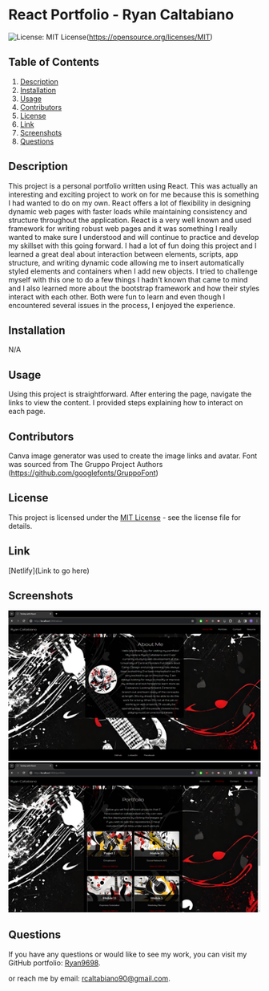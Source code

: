 # React Portfolio - Ryan Caltabiano

![License: MIT License](https://img.shields.io/badge/License-MIT-yellow.svg)(https://opensource.org/licenses/MIT)

## Table of Contents

1. [Description](#description)
2. [Installation](#installation)
3. [Usage](#usage)
4. [Contributors](#contributors)
5. [License](#license)
6. [Link](#link)
7. [Screenshots](#screenshots)
8. [Questions](#questions)

## Description

This project is a personal portfolio written using React. This was actually an interesting and exciting project to work on for me because this is something I had wanted to do on my own. React offers a lot of flexibility in designing dynamic web pages with faster loads while maintaining consistency and structure throughout the application. React is a very well known and used framework for writing robust web pages and it was something I really wanted to make sure I understood and will continue to practice and develop my skillset with this going forward. I had a lot of fun doing this project and I learned a great deal about interaction between elements, scripts, app structure, and writing dynamic code allowing me to insert automatically styled elements and containers when I add new objects. I tried to challenge myself with this one to do a few things I hadn't known that came to mind and I also learned more about the bootstrap framework and how their styles interact with each other. Both were fun to learn and even though I encountered several issues in the process, I enjoyed the experience.

## Installation

N/A

## Usage

Using this project is straightforward. After entering the page, navigate the links to view the content. I provided steps explaining how to interact on each page.

## Contributors

Canva image generator was used to create the image links and avatar.
Font was sourced from The Gruppo Project Authors (https://github.com/googlefonts/GruppoFont)

## License

This project is licensed under the [MIT License](https://opensource.org/licenses/MIT) - see the license file for details.

## Link

[Netlify](Link to go here)

## Screenshots

![aboutme](./assets/aboutme.png)
![portfolio](./assets/portfolio.png)

## Questions

If you have any questions or would like to see my work, you can visit my GitHub portfolio: [Ryan9698](https://github.com/Ryan9698).

or reach me by email: [rcaltabiano90@gmail.com](mailto:rcaltabiano90@gmail.com).


